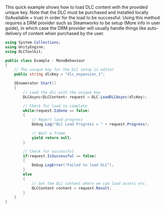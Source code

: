 ﻿This quick example shows how to load DLC content with the provided unique key.
Note that the DLC must be purchased and installed locally (IsAvailable = true) in order for the load to be successful.
Using this method requires a DRM provider such as Steamworks to be setup (More info in user guide), in which case the DRM provider will usually handle things like auto-delivery of content when purchased by the user.

```cs
using System.Collections;
using UnityEngine;
using DLCToolkit;

public class Example : MonoBehaviour
{
	// The unique key for the DLC setup in editor
	public string dlcKey = "dlc_expansion_1";

	IEnumerator Start()
	{
		// Load the dlc with the unique key
		DLCAsync<DLCContent> request = DLC.LoadDLCAsync(dlcKey);

		// Check for load to complete
		while(request.IsDone == false)
		{
			// Report load progress
			Debug.Log("DLC Load Progress = " + request.Progress);

			// Wait a frame
			yield return null;
		}

		// Check for successful
		if(request.IsSuccessful == false)
		{
			Debug.LogError("Failed to load DLC");
		}
		else
		{
			// Get the DLC content where we can load assets etc.
			DLCContent content = request.Result;
		}
	}
}
```